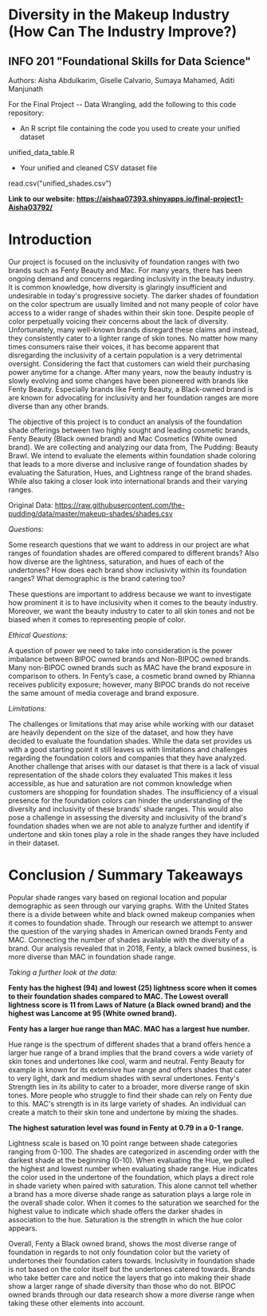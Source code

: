 # Diversity in the Makeup Industry (How Can The Industry Improve?)
## INFO 201 "Foundational Skills for Data Science"

Authors: Aisha Abdulkarim, Giselle Calvario, Sumaya Mahamed, Aditi Manjunath


For the Final Project -- Data Wrangling, add the following to this code repository:


* An R script file containing the code you used to create your unified dataset

unified_data_table.R


* Your unified and cleaned CSV dataset file

read.csv("unified_shades.csv")


**Link to our website: https://aishaa07393.shinyapps.io/final-project1-Aisha03792/**


# Introduction

Our project is focused on the inclusivity of foundation ranges with two brands such as Fenty Beauty and Mac. For many years, there has been ongoing demand and concerns regarding inclusivity in the beauty industry. It is common knowledge, how diversity is glaringly insufficient and undesirable in today's progressive society. The darker shades of foundation on the color spectrum are usually limited and not many people of color have access to a wider range of shades within their skin tone. Despite people of color perpetually voicing their concerns about the lack of diversity. Unfortunately, many well-known brands disregard these claims and instead, they consistently cater to a lighter range of skin tones. No matter how many times consumers raise their voices, it has become apparent that disregarding the inclusivity of a certain population is a very detrimental oversight. Considering the fact that customers can wield their purchasing power anytime for a change. After many years, now the beauty industry is slowly evolving and some changes have been pioneered with brands like Fenty Beauty. Especially brands like Fenty Beauty, a Black-owned brand is are known for advocating for inclusivity and her foundation ranges are more diverse than any other brands.

The objective of this project is to conduct an analysis of the foundation shade offerings between two highly sought and leading cosmetic brands, Fenty Beauty (Black owned brand) and Mac Cosmetics (White owned brand). We are collecting and analyzing our data from, The Pudding: Beauty Brawl. We intend to evaluate the elements within foundation shade coloring that leads to a more diverse and inclusive range of foundation shades by evaluating the Saturation, Hues, and Lightness range of the brand shades. While also taking a closer look into international brands and their varying ranges. 


Original Data: https://raw.githubusercontent.com/the-pudding/data/master/makeup-shades/shades.csv


*Questions:*

Some research questions that we want to address in our project are what ranges of foundation shades are offered compared to different brands? Also how diverse are the lightness, saturation, and hues of each of the undertones? How does each brand show inclusivity within its foundation ranges? What demographic is the brand catering too?

These questions are important to address because we want to investigate how prominent it is to have inclusivity when it comes to the beauty industry. Moreover, we want the beauty industry to cater to all skin tones and not be biased when it comes to representing people of color.


*Ethical Questions:*

A question of power we need to take into consideration is the power imbalance between BIPOC owned brands and Non-BIPOC owned brands. Many non-BIPOC owned brands such as MAC have the brand exposure in comparison to others. In Fenty’s case, a cosmetic brand owned by Rhianna receives publicity exposure; however, many BIPOC brands do not receive the same amount of media coverage and brand exposure.


*Limitations:*

The challenges or limitations that may arise while working with our dataset are heavily dependent on the size of the dataset, and how they have decided to evaluate the foundation shades. While the data set provides us with a good starting point it still leaves us with limitations and challenges regarding the foundation colors and companies that they have analyzed. Another challenge that arises with our dataset is that there is a lack of visual representation of the shade colors they evaluated This makes it less accessible, as hue and saturation are not common knowledge when customers are shopping for foundation shades. The insufficiency of a visual presence for the foundation colors can hinder the understanding of the diversity and inclusivity of these brands’ shade ranges. This would also pose a challenge in assessing the diversity and inclusivity of the brand's foundation shades when we are not able to analyze further and identify if undertone and skin tones play a role in the shade ranges they have included in their dataset.


# Conclusion / Summary Takeaways

Popular shade ranges vary based on regional location and popular demographic as seen through our varying graphs. With the United States there is a divide between white and black owned makeup companies when it comes to foundation shade. Through our research we attempt to answer the question of the varying shades in American owned brands Fenty and MAC. Connecting the number of shades available with the diversity of a brand. Our analysis revealed that in 2018, Fenty, a black owned business, is more diverse than MAC in foundation shade range.


*Taking a further look at the data:*

**Fenty has the highest (94) and lowest (25) lightness score when it comes to their foundation shades compared to MAC. The Lowest overall lightness score is 11 from Laws of Nature (a Black owned brand) and the highest was Lancome at 95 (White owned brand).** 

**Fenty has a larger hue range than MAC. MAC has a largest hue number.** 

Hue range is the spectrum of different shades that a brand offers hence a larger hue range of a brand implies that the brand covers a wide variety of skin tones and undertones like cool, warm and neutral. Fenty Beauty for example is known for its extensive hue range and offers shades that cater to very light, dark and medium shades with sevral undertones. Fenty's Strength lies in its ability to cater to a broader, more diverse range of skin tones. More people who struggle to find their shade can rely on Fenty due to this. MAC's strength is in its large variety of shades. An individual can create a match to their skin tone and undertone by mixing the shades. 


**The highest saturation level was found in Fenty at 0.79 in a 0-1 range.**

Lightness scale is based on 10 point range between shade categories ranging from 0-100. The shades are categorized in ascending order with the darkest shade at the beginning (0-10).
When evaluating the Hue, we pulled the highest and lowest number when evaluating shade range. Hue indicates the color used in the undertone of the foundation, which plays a direct role in shade variety when paired with saturation. This alone cannot tell whether a brand has a more diverse shade range as saturation plays a large role in the overall shade color. When it comes to the saturation we searched for the highest value to indicate which shade offers the darker shades in association to the hue. Saturation is the strength in which the hue color appears. 

Overall, Fenty a Black owned brand, shows the most diverse range of foundation in regards to not only foundation color but the variety of undertones their foundation caters towards. Inclusivity in foundation shade is not based on the color itself but the undertones catered towards. Brands who take better care and notice the layers that go into making their shade show a larger range of shade diversity than those who do not. BIPOC owned brands through our data research show a more diverse range when taking these other elements into account. 
